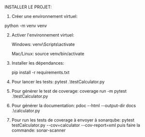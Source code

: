 INSTALLER LE PROJET:

1) Créer une environnement virtuel:

python -m venv venv

2) Activer l'environnement virtuel:

    Windows:
        venv\Scripts\activate

    Mac/Linux:
        source venv/bin/activate

3) Installer les dépendances:

    pip install -r requirements.txt

4) Pour lancer les tests:
    pytest .\testCalculator.py

5) Pour générer le test de coverage:
    coverage run -m pytest .\testCalculator.py
 
 6) Pour générer la documentation:
    pdoc --html --output-dir docs .\calculator.py

7) Pour run les tests de coverage à envoyer à sonarqube:
    pytest testCalculator.py --cov=calculator --cov-report=xml
    puis faire la commande: sonar-scanner